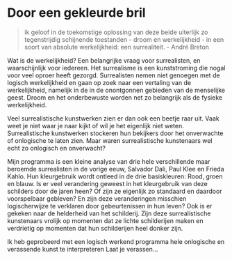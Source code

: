 # Door een gekleurde bril

>ik geloof in de toekomstige oplossing van deze beide uiterlijk zo tegenstrijdig schijnende toestanden - droom en werkelijkheid - in een soort van absolute werkelijkheid: een surrealiteit. - André Breton

Wat is de werkelijkheid? Een belangrijke vraag voor surrealisten, en waarschijnlijk voor iedereen. Het surrealisme is een kunststroming die nogal voor veel oproer heeft gezorgd. Surrealisten nemen niet genoegen met de logisch werkelijkheid en gaan op zoek naar een vertaling van de werkelijkheid, namelijk in de in de onontgonnen gebieden van de menselijke geest. Droom en het onderbewuste worden net zo belangrijk als de fysieke werkelijkheid.

Veel surrealistische kunstwerken zien er dan ook een beetje raar uit. Vaak weet je niet waar je naar kijkt of wil je het eigenlijk niet weten. Surrealistische kunstwerken stockeren hun bekijkers door het onverwachte of onlogische te laten zien. Maar waren surrealistische kunstenaars wel echt zo onlogisch en onverwacht?

Mijn programma is een kleine analyse van drie hele verschillende maar beroemde surrealisten in de vorige eeuw, Salvador Dali, Paul Klee en Frieda Kahlo. Hun kleurgebruik wordt ontleed in de drie basiskleuren: Rood, groen en blauw. Is er veel verandering geweest in het kleurgebruik van deze schilders door de jaren heen? Of zijn ze eigenlijk zo standaard en daardoor voorspelbaar gebleven? En zijn deze veranderingen misschien logischerwijze te verklaren door gebeurtenissen in hun leven? Ook is er gekeken naar de helderheid van het schilderij. Zijn deze surrealistische kunstenaars vrolijk op momenten dat ze lichte schilderijen maken en verdrietig op momenten dat hun schilderijen heel donker zijn.

Ik heb geprobeerd met een logisch werkend programma hele onlogische en verassende kunst te interpreteren Laat je verassen…
